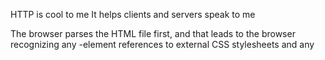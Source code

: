 
 HTTP is cool to me
 It helps clients and servers speak to me

 The browser parses the HTML file first, and that leads to the browser recognizing any <link>-element references to external CSS stylesheets and any <script>-element references to scripts.

 As the browser parses the HTML, it sends requests back to the server for any CSS files it has found from <link> elements, and any JavaScript files it has found from <script> elements, and from those, then parses the CSS and JavaScript.

 The browser generates an in-memory DOM tree from the parsed HTML, generates an in-memory CSSOM structure from the parsed CSS, and compiles and executes the parsed JavaScript.

 As the browser builds the DOM tree and applies the styles from the CSSOM tree and executes the JavaScript, a visual representation of the page is painted to the screen, and the user sees the page content and can begin to interact with it.

 There are many websites that can be used to find free images to add to webpages

 let myVariable = 'Bob'; or
let myVariable = "Bob";
This is a sequence of text known as a string. To signify that the value is a string, enclose it in single or double quote marks.

let myVariable = 10;
This is a number. Numbers don't have quotes around them.

Variables are containers that store values. You start by declaring a variable with the let keyword, followed by the name you give to the variable.

Attributes contain extra information about the element that won't appear in the content. In this example, the class attribute is an identifying name used to target the element with style information.

The anatomy of our element is:

The opening tag: This consists of the name of the element (in this example, p for paragraph), wrapped in opening and closing angle brackets. This opening tag marks where the element begins or starts to take effect. In this example, it precedes the start of the paragraph text.
The content: This is the content of the element. In this example, it is the paragraph text.
The closing tag: This is the same as the opening tag, except that it includes a forward slash before the element name. This marks where the element ends. Failing to include a closing tag is a common beginner error that can produce peculiar results.
The element is the opening tag, followed by content, followed by the closing tag.

<article> Tag: This tag contains independent content that doesn’t require any other context. So the <article> tag can be placed inside the main content. But each of the articles will contain independent content within it. 

<section> Tag: This tag is used to split a page into sections like Introduction, Contact Information, Details, etc and each of these sections can be in a different <section> tag. The <section> tag is introduced to wrap-up the things in a particular section. The <section> tag divides the content into sections and subsections. The section tag is used when requirements of two headers or footers or any other section of documents needed. Section tag grouped the generic block of related content. 

Websites typically include a header, navigation bar, main content, a sidebar, and a footer.

Specifying a description that includes keywords relating to the content of your page is useful as it has the potential to make your page appear higher in relevant searches performed in search engines (such activities are termed Search Engine Optimization, or SEO.)

<meta charset="utf-8" />
This element specifies the document's character encoding — the character set that the document is permitted to use. utf-8 is a universal character set that includes pretty much any character from any human language.

So when you get an idea and want to turn it into a website, there are a few questions you should answer before anything else:

What exactly do I want to accomplish?
How will a website help me reach my goals?
What needs to be done, and in what order, to reach my goals?
All of this is called project ideation and is a necessary first step to reach your goal, whether you are a beginner or an experienced developer.

The most important question to answer is "Whst exactly do I want to accomplish?"

The h1 element is a semantic element, which gives the text it wraps around the role (or meaning) of "a top level heading on your page."
<span> will render it to look like a top level heading, but it has no semantic value, so it will not get any extra benefits as described above. It is therefore a good idea to use the right HTML element for the right job.

Some of the benefits from writing semantic markup are as follows:

Search engines will consider its contents as important keywords to influence the page's search rankings (see SEO)
Screen readers can use it as a signpost to help visually impaired users navigate a page
Finding blocks of meaningful code is significantly easier than searching through endless divs with or without semantic or namespaced classes
Suggests to the developer the type of data that will be populated
Semantic naming mirrors proper custom element/component naming

Scrolling through a webpage and interacting with the touch screen on a phone both require JavaScript.

JavaScript only needs the <script> element

